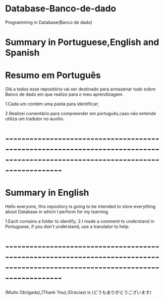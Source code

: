 # Database-Banco-de-dado
Programming in Database(Banco de dado)

# Summary in Portuguese,English and Spanish

# Resumo em Português

Olá a todos esse repositório vai ser destinado para armazenar tudo sobre Banco de dado em que realizo para o meu aprendizagem.

1.Cada um contém uma pasta para identificar;

2.Realizei comentário para compreender em português,caso não entende utiliza um tradutor  no auxílio. 

# --------------------------------------------------------------------------------------------------------------------------------

#  Summary in English

Hello everyone, this repository is going to be intended to store everything about Database in which I perform for my learning.

1.Each contains a folder to identify;
2.I made a comment to understand in Portuguese, if you don't understand, use a translator to help.
# --------------------------------------------------------------------------------------------------------------------------------



(Muito Obrigada),(Thank You),(Gracias) is (どうもありがとうございます)
